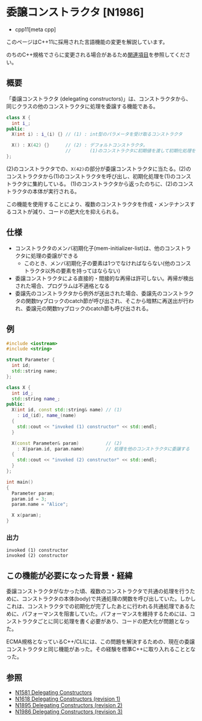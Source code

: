 # 委譲コンストラクタ [N1986]
* cpp11[meta cpp]

<!-- start lang caution -->

このページはC++11に採用された言語機能の変更を解説しています。

のちのC++規格でさらに変更される場合があるため[関連項目](#relative-page)を参照してください。

<!-- last lang caution -->

## 概要
「委譲コンストラクタ (delegating constructors)」は、コンストラクタから、同じクラスの他のコンストラクタに処理を委譲する機能である。

```cpp
class X {
  int i_;
public:
  X(int i) : i_(i) {} // (1) : int型のパラメータを受け取るコンストラクタ

  X() : X(42) {}      // (2) : デフォルトコンストラクタ。
                      //       (1)のコンストラクタに初期値を渡して初期化処理を委譲する
};
```

(2)のコンストラクタでの、`X(42)`の部分が委譲コンストラクタに当たる。(2)のコンストラクタから(1)のコンストラクタを呼び出し、初期化処理を(1)のコンストラクタに集約している。
(1)のコンストラクタから返ったのちに、(2)のコンストラクタの本体が実行される。

この機能を使用することにより、複数のコンストラクタを作成・メンテナンスするコストが減り、コードの肥大化を抑えられる。


## 仕様
- コンストラクタのメンバ初期化子(mem-initializer-list)は、他のコンストラクタに処理の委譲ができる
    - このとき、メンバ初期化子の要素は1つでなければならない(他のコンストラクタ以外の要素を持ってはならない)
- 委譲コンストラクタによる直接的・間接的な再帰は許可しない。再帰が検出された場合、プログラムは不適格となる
- 委譲先のコンストラクタから例外が送出された場合、委譲先のコンストラクタの関数tryブロックのcatch節が呼び出され、そこから暗黙に再送出が行われ、委譲元の関数tryブロックのcatch節も呼び出される。

## 例
```cpp example
#include <iostream>
#include <string>

struct Parameter {
  int id;
  std::string name;
};

class X {
  int id_;
  std::string name_;
public:
  X(int id, const std::string& name) // (1)
    : id_(id), name_(name)
  {
    std::cout << "invoked (1) constructor" << std::endl;
  }

  X(const Parameter& param)          // (2)
    : X(param.id, param.name)        // 処理を他のコンストラクタに委譲する
  {
    std::cout << "invoked (2) constructor" << std::endl;
  }
};

int main()
{
  Parameter param;
  param.id = 3;
  param.name = "Alice";

  X x(param);
}
```

### 出力
```
invoked (1) constructor
invoked (2) constructor
```


## この機能が必要になった背景・経緯
委譲コンストラクタがなかった頃、複数のコンストラクタで共通の処理を行うために、コンストラクタの本体(body)で共通処理の関数を呼び出していた。しかしこれは、コンストラクタでの初期化が完了したあとに行われる共通処理であるために、パフォーマンスを阻害していた。パフォーマンスを維持するためには、コンストラクタごとに同じ処理を書く必要があり、コードの肥大化が問題となった。

ECMA規格となっているC++/CLIには、この問題を解決するための、現在の委譲コンストラクタと同じ機能があった。その経験を標準C++に取り入れることとなった。


## 参照
- [N1581 Delegating Constructors](http://www.open-std.org/jtc1/sc22/wg21/docs/papers/2004/n1581.pdf)
- [N1618 Delegating Constructors (revision 1)](http://www.open-std.org/jtc1/sc22/wg21/docs/papers/2004/n1618.pdf)
- [N1895 Delegating Constructors (revision 2)](http://www.open-std.org/jtc1/sc22/wg21/docs/papers/2005/n1895.pdf)
- [N1986 Delegating Constructors (revision 3)](http://www.open-std.org/jtc1/sc22/wg21/docs/papers/2006/n1986.pdf)